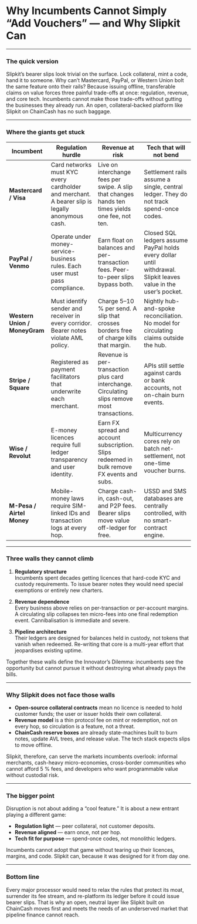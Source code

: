 # Why Incumbents Cannot Simply “Add Vouchers” — and Why Slipkit Can

---

### The quick version

Slipkit’s bearer slips look trivial on the surface. Lock collateral, mint a code, hand it to someone. Why can’t Mastercard, PayPal, or Western Union bolt the same feature onto their rails? Because issuing offline, transferable claims on value forces three painful trade-offs at once: regulation, revenue, and core tech. Incumbents cannot make those trade-offs without gutting the businesses they already run. An open, collateral-backed platform like Slipkit on ChainCash has no such baggage.

---

### Where the giants get stuck

| Incumbent | Regulation hurdle | Revenue at risk | Tech that will not bend |
|-----------|------------------|-----------------|-------------------------|
| **Mastercard / Visa** | Card networks must KYC every cardholder and merchant. A bearer slip is legally anonymous cash. | Live on interchange fees per swipe. A slip that changes hands ten times yields one fee, not ten. | Settlement rails assume a single, central ledger. They do not track spend-once codes. |
| **PayPal / Venmo** | Operate under money-service-business rules. Each user must pass compliance. | Earn float on balances and per-transaction fees. Peer-to-peer slips bypass both. | Closed SQL ledgers assume PayPal holds every dollar until withdrawal. Slipkit leaves value in the user’s pocket. |
| **Western Union / MoneyGram** | Must identify sender and receiver in every corridor. Bearer notes violate AML policy. | Charge 5–10 % per send. A slip that crosses borders free of charge kills that margin. | Nightly hub-and-spoke reconciliation. No model for circulating claims outside the hub. |
| **Stripe / Square** | Registered as payment facilitators that underwrite each merchant. | Revenue is per-transaction plus card interchange. Circulating slips remove most transactions. | APIs still settle against cards or bank accounts, not on-chain burn events. |
| **Wise / Revolut** | E-money licences require full ledger transparency and user identity. | Earn FX spread and account subscription. Slips redeemed in bulk remove FX events and subs. | Multicurrency cores rely on batch net-settlement, not one-time voucher burns. |
| **M-Pesa / Airtel Money** | Mobile-money laws require SIM-linked IDs and transaction logs at every hop. | Charge cash-in, cash-out, and P2P fees. Bearer slips move value off-ledger for free. | USSD and SMS databases are centrally controlled, with no smart-contract engine. |

---

### Three walls they cannot climb

1. **Regulatory structure**  
   Incumbents spent decades getting licences that hard-code KYC and custody requirements. To issue bearer notes they would need special exemptions or entirely new charters.

2. **Revenue dependence**  
   Every business above relies on per-transaction or per-account margins. A circulating slip collapses ten micro-fees into one final redemption event. Cannibalisation is immediate and severe.

3. **Pipeline architecture**  
   Their ledgers are designed for balances held in custody, not tokens that vanish when redeemed. Re-writing that core is a multi-year effort that jeopardises existing uptime.

Together these walls define the Innovator’s Dilemma: incumbents see the opportunity but cannot pursue it without destroying what already pays the bills.

---

### Why Slipkit does not face those walls

* **Open-source collateral contracts** mean no licence is needed to hold customer funds; the user or issuer holds their own collateral.  
* **Revenue model** is a thin protocol fee on mint or redemption, not on every hop, so circulation is a feature, not a threat.  
* **ChainCash reserve boxes** are already state-machines built to burn notes, update AVL trees, and release value. The tech stack expects slips to move offline.

Slipkit, therefore, can serve the markets incumbents overlook: informal merchants, cash-heavy micro-economies, cross-border communities who cannot afford 5 % fees, and developers who want programmable value without custodial risk.

---

### The bigger point

Disruption is not about adding a “cool feature.” It is about a new entrant playing a different game:

* **Regulation light** — peer collateral, not customer deposits.  
* **Revenue aligned** — earn once, not per hop.  
* **Tech fit for purpose** — spend-once codes, not monolithic ledgers.

Incumbents cannot adopt that game without tearing up their licences, margins, and code. Slipkit can, because it was designed for it from day one.

---

### Bottom line

Every major processor would need to relax the rules that protect its moat, surrender its fee stream, and re-platform its ledger before it could issue bearer slips. That is why an open, neutral layer like Slipkit built on ChainCash moves first and meets the needs of an underserved market that pipeline finance cannot reach.
